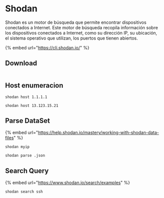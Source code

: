 # Shodan

Shodan es un motor de búsqueda que permite encontrar dispositivos conectados a Internet. Este motor de búsqueda recopila información sobre los dispositivos conectados a Internet, como su dirección IP, su ubicación, el sistema operativo que utilizan, los puertos que tienen abiertos.

{% embed url="https://cli.shodan.io/" %}

## Download

```
```

## Host enumeracion

```
shodan host 1.1.1.1
```

```
shodan host 13.123.15.21
```

## Parse DataSet

{% embed url="https://help.shodan.io/mastery/working-with-shodan-data-files" %}

```
shodan myip
```

```
shodan parse .json
```

## Search Query

{% embed url="https://www.shodan.io/search/examples" %}

```
shodan search ssh
```

